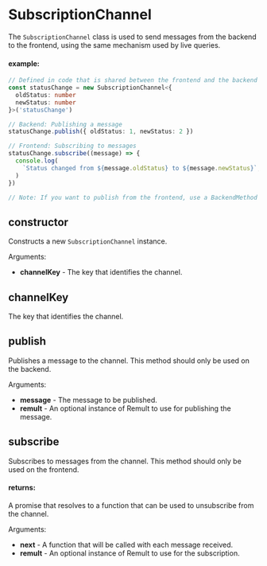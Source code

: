 # SubscriptionChannel

The `SubscriptionChannel` class is used to send messages from the backend to the frontend,
using the same mechanism used by live queries.

#### example:

```ts
// Defined in code that is shared between the frontend and the backend
const statusChange = new SubscriptionChannel<{
  oldStatus: number
  newStatus: number
}>('statusChange')

// Backend: Publishing a message
statusChange.publish({ oldStatus: 1, newStatus: 2 })

// Frontend: Subscribing to messages
statusChange.subscribe((message) => {
  console.log(
    `Status changed from ${message.oldStatus} to ${message.newStatus}`,
  )
})

// Note: If you want to publish from the frontend, use a BackendMethod for that.
```

## constructor

Constructs a new `SubscriptionChannel` instance.

Arguments:

- **channelKey** - The key that identifies the channel.

## channelKey

The key that identifies the channel.

## publish

Publishes a message to the channel. This method should only be used on the backend.

Arguments:

- **message** - The message to be published.
- **remult** - An optional instance of Remult to use for publishing the message.

## subscribe

Subscribes to messages from the channel. This method should only be used on the frontend.

#### returns:

A promise that resolves to a function that can be used to unsubscribe from the channel.

Arguments:

- **next** - A function that will be called with each message received.
- **remult** - An optional instance of Remult to use for the subscription.
